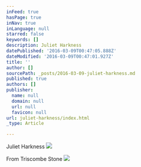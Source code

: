 ```yaml
---
inFeed: true
hasPage: true
inNav: true
inLanguage: null
starred: false
keywords: []
description: Juliet Harkness
datePublished: '2016-03-09T00:47:05.888Z'
dateModified: '2016-03-09T00:47:01.927Z'
title: ''
author: []
sourcePath: _posts/2016-03-09-juliet-harkness.md
published: true
authors: []
publisher:
  name: null
  domain: null
  url: null
  favicon: null
url: juliet-harkness/index.html
_type: Article

---
```

Juliet Harkness
![](https://s3-us-west-2.amazonaws.com/the-grid-img/p/d2325be69348a856a7bb0580b6e9b3a105549437.jpg)

From Triscombe Stone
![](https://s3-us-west-2.amazonaws.com/the-grid-img/p/a7f04e42aa9a34bdb5ad5b2855140e8898ede37a.jpg)